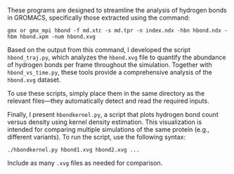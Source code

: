 These programs are designed to streamline the analysis of hydrogen bonds in GROMACS, specifically those extracted using the command:

```
gmx or gmx_mpi hbond -f md.xtc -s md.tpr -n index.ndx -hbn hbond.ndx -hbm hbond.xpm -num hbond.xvg
```

Based on the output from this command, I developed the script `hbond_traj.py`, which analyzes the `hbond.xvg` file to quantify the abundance of hydrogen bonds per frame throughout the simulation. Together with `hbond_vs_time.py`, these tools provide a comprehensive analysis of the `hbond.xvg` dataset.

To use these scripts, simply place them in the same directory as the relevant files—they automatically detect and read the required inputs.

Finally, I present `hbondkernel.py`, a script that plots hydrogen bond count versus density using kernel density estimation. This visualization is intended for comparing multiple simulations of the same protein (e.g., different variants). To run the script, use the following syntax:

```
./hbondkernel.py hbond1.xvg hbond2.xvg ...
```

Include as many `.xvg` files as needed for comparison.

